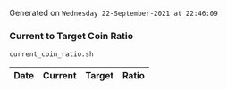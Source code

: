 Generated on `Wednesday 22-September-2021 at 22:46:09`

### Current to Target Coin Ratio
`current_coin_ratio.sh`

Date|Current|Target|Ratio
---|---|---|---
